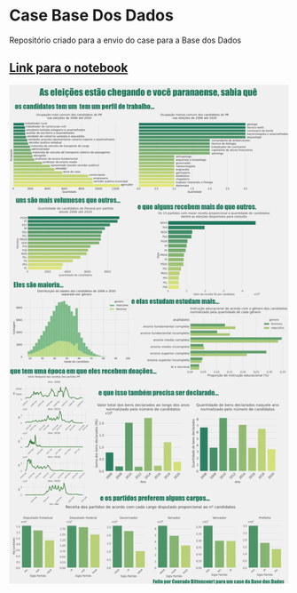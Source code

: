 # Case Base Dos Dados
Repositório criado para a envio do case para a Base dos Dados

## [Link para o notebook](https://github.com/ConradBitt/case_basedosdados/blob/main/Case_base_dos_dados.ipynb)

![Figura do case para a Base dos Dados](https://raw.githubusercontent.com/ConradBitt/case_basedosdados/main/Case%20base%20dos%20dados.png)
